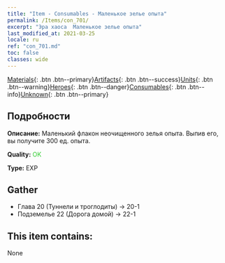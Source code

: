 ```yaml
---
title: "Item - Consumables - Маленькое зелье опыта"
permalink: /Items/con_701/
excerpt: "Эра хаоса  Маленькое зелье опыта"
last_modified_at: 2021-03-25
locale: ru
ref: "con_701.md"
toc: false
classes: wide
---
```

 [Materials](/ru/Items/){: .btn .btn--primary}[Artifacts](/ru/Items/Artifacts/){: .btn .btn--success}[Units](/ru/Items/Units/){: .btn .btn--warning}[Heroes](/ru/Items/Heroes/){: .btn .btn--danger}[Consumables](/ru/Items/Consumables/){: .btn .btn--info}[Unknown](/ru/Items/Unknown/){: .btn .btn--primary}

## Подробности
 **Описание:** Маленький флакон неочищенного зелья опыта. Выпив его, вы получите 300 ед. опыта.

 **Quality:** <span style="color: #32CD32">OK</span>

 **Type:** EXP

## Gather

*    Глава 20 (Туннели и троглодиты) -> 20-1 
*    Подземелье 22 (Дорога домой) -> 22-1 

## This item contains:

  None


